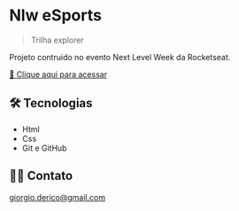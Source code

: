 # Nlw eSports

> Trilha explorer

Projeto contruido no evento  Next Level Week da Rocketseat.

[🔗 Clique aqui para acessar](https://gigioderico.github.io/nlw-esports)

## 🛠️ Tecnologias

- Html
- Css
- Git e GitHub

## 👨🏻 Contato 

giorgio.derico@gmail.com


